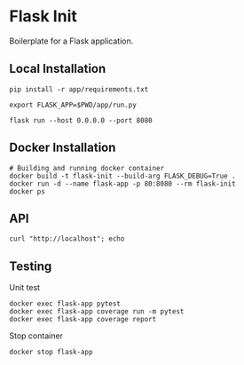 # Flask Init

Boilerplate for a Flask application.

## Local Installation

```shell
pip install -r app/requirements.txt

export FLASK_APP=$PWD/app/run.py

flask run --host 0.0.0.0 --port 8080
```

## Docker Installation

```shell
# Building and running docker container
docker build -t flask-init --build-arg FLASK_DEBUG=True .
docker run -d --name flask-app -p 80:8080 --rm flask-init
docker ps
```

## API

```shell
curl "http://localhost"; echo
```

## Testing

Unit test

```shell
docker exec flask-app pytest
docker exec flask-app coverage run -m pytest
docker exec flask-app coverage report
```

Stop container

```shell
docker stop flask-app
```
